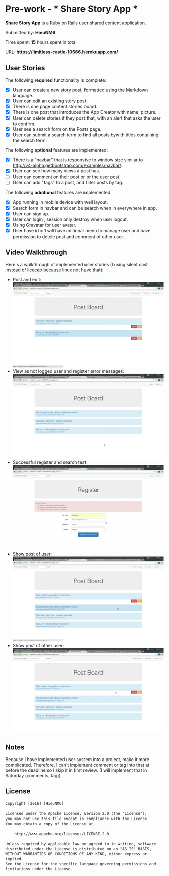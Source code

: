 # Pre-work - * Share Story App *

**Share Story App** is a Ruby on Rails user shared content application.

Submitted by: **HieuNM6**

Time spent: **15** hours spent in total

URL: **https://limitless-castle-10666.herokuapp.com/**

## User Stories

The following **required** functionality is complete:

* [x] User can create a new story post, formatted using the Markdown language.
* [x] User can edit an existing story post.
* [x] There is one page content stories board.
* [x] There is one post that introduces the App Creator with name, picture.
* [x] User can delete stories if they post that, with an alert that asks the user to confirm.
* [x] User see a search form on the Posts page.
* [x] User can submit a search term to find all posts bywith titles containing the search term.

The following **optional** features are implemented:
* [x] There is a "navbar" that is responsive to window size similar to http://v4-alpha.getbootstrap.com/examples/navbar/.
* [x] User can see how many views a post has.
* [ ] User can comment on their post or or the user post.
* [ ] User can add "tags" to a post, and filter posts by tag.

The following **additional** features are implemented:
- [x] App running in mobile device with well layout.
- [x] Search form in navbar and can be search when in everywhere in app.
- [x] User can sign up.
- [x] User can login , session only destroy when user logout.
- [x] Using Gravatar for user avatar.
- [x] User have id = 1 will have aditional menu to manage user and have permission to detele post and comment of other user.

## Video Walkthrough

Here's a walkthrough of implemented user stories (I using silent cast instead of licecap because linux not have that):

- Post and edit:
![Video Walkthrough1](https://raw.githubusercontent.com/HieuNM6/pre-exam-project/master/PostAndEdit.gif)
- View as not logged user and  register error messages:
![Video Walkthrough2](https://raw.githubusercontent.com/HieuNM6/pre-exam-project/master/view.as.not.logged.risger.error.message.gif)
- Successful register and search test: 
![Video Walkthrough3](https://raw.githubusercontent.com/HieuNM6/pre-exam-project/master/register.successful.and.search.test.gif)
- Show post of user:
![Video Walkthrough4](https://raw.githubusercontent.com/HieuNM6/pre-exam-project/master/ShowPostofUser.gif)
- Show post of other user:
![Video Walkthrough5](https://raw.githubusercontent.com/HieuNM6/pre-exam-project/master/ShowPostofOtherUser.gif)

## Notes

Because I have implemented user system into a project, make it more complicated. Therefore, I can't implement comment or tag into that at before the deadline so I skip it in first review.  (I will implement that in Saturday (comments, tag))

## License

    Copyright [2016] [HieuNM6]

    Licensed under the Apache License, Version 2.0 (the "License");
    you may not use this file except in compliance with the License.
    You may obtain a copy of the License at

        http://www.apache.org/licenses/LICENSE-2.0

    Unless required by applicable law or agreed to in writing, software
    distributed under the License is distributed on an "AS IS" BASIS,
    WITHOUT WARRANTIES OR CONDITIONS OF ANY KIND, either express or implied.
    See the License for the specific language governing permissions and
    limitations under the License.

